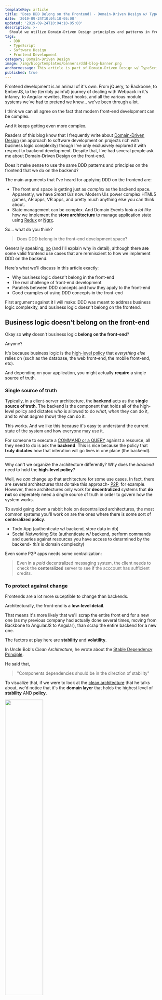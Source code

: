 ```yaml
---
templateKey: article
title: "Does DDD Belong on the Frontend? - Domain-Driven Design w/ TypeScript"
date: '2019-09-24T10:04:10-05:00'
updated: '2019-09-24T10:04:10-05:00'
description: >-
  Should we utilize Domain-Driven Design principles and patterns in front-end applications? How far does domain modeling reach from back-end into front-end?
tags:
  - DDD
  - TypeScript
  - Software Design
  - Frontend Development
category: Domain-Driven Design
image: /img/blog/templates/banners/ddd-blog-banner.png
anchormessage: This article is part of Domain-Driven Design w/ TypeScript series. Continue reading <a href="/articles/categories/domain-driven-design">here</a>.
published: true
---
```


Frontend development is an animal of it's own. From jQuery, to Backbone, to EmberJS, to the (terribly painful) journey of dealing with Webpack in it's infancy, to Angular rewrites, React hooks, and all the various module systems we've had to pretend we knew... we've been through a lot.

I think we can all agree on the fact that modern front-end development can be complex.

And it keeps getting even more complex.

Readers of this blog know that I frequently write about [Domain-Driven Design](/articles/categories/domain-driven-design/) (an approach to software development on projects rich with business logic complexity) though I've only exclusively explored it with respect to backend development. Despite that, I've had several people ask me about Domain-Driven Design on the front-end.

Does it make sense to use the same DDD patterns and principles on the frontend that we do on the backend?

The main arguments that I've heard for applying DDD on the frontend are:

- The front end space is getting just as _complex_ as the backend space. Apparently, we have _Smart UIs_ now. Modern UIs power complex HTML5 games, AR apps, VR apps, and pretty much anything else you can think about.
- State management can be complex. And Domain Events _look a lot like_ how we implement the **store architecture** to manage application state using [Redux](https://redux.js.org/) or [Ngrx](https://ngrx.io/).

So... what do you think? 

> Does DDD belong in the front-end development space?

Generally speaking, <u>no</u> (and I'll explain why in detail), although there **are** some valid frontend use cases that are remniscient to how we implement DDD on the backend.

Here's what we'll discuss in this article exactly:

- Why business logic doesn't belong in the front-end
- The real challenge of front-end development
- Parallels between DDD concepts and how they apply to the front-end
- Good examples of using DDD concepts in the front-end

First argument against it I will make: DDD was meant to address business logic complexity, and business logic doesn't belong on the frontend.

## Business logic doesn't belong on the front-end

Okay so **why** doesn't business logic **belong on the front-end**?

Anyone?

It's because business logic is the [high-level policy](/articles/enterprise-typescript-nodejs/clean-nodejs-architecture/) that _everything else_ relies on (such as the database, the web front-end, the mobile front-end, etc).

And depending on your application, you might actually **require** a single source of truth.

### Single source of truth

Typically, in a client-server architecture, the **backend** acts as the **single source of truth**. The backend is the component that holds all of the high-level policy and dictates _who_ is allowed to do _what_, _when_ they can do it, and to what _degree_ (how) they can do it.

This works. And we like this because it's easy to understand the current state of the system and how everyone may use it.

For someone to execute a [COMMAND or a QUERY](/articles/oop-design-principles/command-query-segregation/) against a resource, all they need to do is ask the **backend**. This is nice because the policy that **truly dictates** how that interation will go lives in one place (the backend).

---

Why can't we organize the architecture differently? Why does the _backend_ need to hold the **high-level policy**?

Well, we _can_ change up that architecture for some use cases. In fact, there are several architectures that _do_ take this approach- [P2P](https://en.wikipedia.org/wiki/Peer-to-peer), for example. However, these architectures only work for **decentralized** systems that **do not** so deperately need a single source of truth in order to govern how the system works.

To avoid going down a rabbit hole on decentralized architectures, the most common systems you'll work on are the ones where there is some sort of **centeralized policy**.

- Todo App (authenticate w/ backend, store data in db)
- Social Networking Site (authenticate w/ backend, perform commands and queries against resources you have access to determined by the backend- _this_ is domain complexity)

Even some P2P apps needs some centralization:

> Even in a _paid_ decentralized messaging system, the client needs to check the **centeralized** server to see if the acccount has sufficient credits.

### To protect against change

Frontends are a lot more suceptible to change than backends.

Architecturally, the front-end is a **low-level detail**.

That means it's more likely that we'll scrap the entire front end for a new one (as my previous company had actually done several times, moving from Backbone to AngularJS to Angular), than scrap the entire backend for a new one.

The factors at play here are **stability** and **volatility**.

In Uncle Bob's _Clean Architecture_, he wrote about the [Stable Dependency Principle](/wiki/stable-dependency-principle/).

He said that,

> "Components dependencies should be in the direction of stability"

To visualize that, if we were to look at the [clean architecture]() that he talks about, we'd notice that it's the **domain layer** that holds the highest level of **stability** AND **policy**.

<img class="centered-image" style="width: 50%;" src="/img/wiki/package-principles/stability.svg">

<p class="caption">Clean architecture showing that stability goes towards the domain layer</p>.

Why is that? Why does the **domain layer** hold the highest level of policy and stability?

The reason is that the **domain layer** contains the domain modeling code that most closely describes how your business actually works in the real world. 

Since it's very unlikely that your business will drastically change, that means it's very unlikely that we will need to make drastic changes to the domain layer code.

That's what makes the **domain layer** quite stable.

And stable components are components that we can rely on, so it makes sense to enable the unstable (volatile) components to depend on the stable ones, but never rely on an unstable one... like a front-end. 

<p class="special-quote"><b>Opinion</b>: I think the reason why new developers usually end up working in front-end development jobs straight out of school is because technical managers are aware that the front-end is volatile, and if it were mucked up by a new hire, the business would still be OK. There's a lot more at risk for backend development because it's so critical.</p>

Look at how we normally organize the components of a generic web app.

<img style="width: 100%;" src="/img/blog/ddd-frontend/generic-application-architecture.svg"/>

Notice that the **application layer** and the **domain layer** are in the middle of this architecture?

And if we looked at it as a graph, it would form a [Directed Acyclic Graph - DAG](https://en.wikipedia.org/wiki/Directed_acyclic_graph) where the high-level components are on the top, and the low-level  ones are on the bottom.

<img style="width: 100%;" src="/img/blog/ddd-frontend/component-volatility.svg"/>

#### The Open-Closed Principle

In fact, when we do this, we're satisfying the [Open-Closed Principle](/articles/solid-principles/solid-typescript/) _architecturally_.

OCP says that components should be open for extension, but closed for modification. 

If your boss told you to change the color of the background on the client app, is that going to break the backend?

No, because architecturally, our system is open for extension but closed for abstraction. 

This is what we're doing when we **put all the high-level policy in the backend** and ensure that the front-end contains no high-level policy.

I think I've said enough on that for now. That's why the front-end shouldn't have business logic.

### <div class="expandable-section">Categories of business logic sorted by policy<div class="expandable-section-button" onclick="toggleExpandableSection('logic-types')">+</div></div>

<div id="logic-types" class="expandable-section-content">
  <p>These are the categories of business logic ordered from lowest  level policy to highest level policy.</p>
  <ul>
    <li>6. Presentation logic: Logic that's concerned with how we present something to the user.</li>
    <li>5. Data access / adapter logic: Logic concerned with access an infrastructure laywer concern like caches, databases, front-ends, etc.</li>
    <li>4. Application layer logic / use case: Application specific logic. In an enterprise with several different applications (think Google's Docs, Sheets, Maps, etc), each application has it's own set of use cases and policy that governs those use cases.</li>
    <li>3. Domain layer logic: Core business that doesn't quite fit within the confines of a single entity.</li>
    <li>2. Validation logic: Logic that ensures that objects are valid.</li>
    <li>1. Core business logic: Logic that can be confined to a single entity. Ex: in a blog, the fact that a `comment` entity is created with `approved: true` or `approved: false` should be central the creation of a `comment` domain object.</li>
  </ul>
</div>

### <div class="expandable-section">Examples of change rippling into other components<div class="expandable-section-button" onclick="toggleExpandableSection('ripple')">+</div></div>

<div id="ripple" class="expandable-section-content">
  <p class="special-quote"><b>Pricing model change</b>: Assume we have some Software as a Service application and we want to change the pricing model. If we change the pricing model, we're changing an essential piece of domain layer logic. That has potential to affect <i>everything else</i> like the <b>ui</b> (in order to show new options and perhaps restrict pages) and the <b>database</b> (if new tiers were added, we might need to persist those somehow).</p>

  <p class="special-quote"><b>Max users in an account</b>: Let's say there exists an application with <b>Users</b> and <b>Accounts</b>. An account has several users. Assume that this was un-capped for a long time. Accounts could have as many users as they wanted. Suddenly, we decide to add a business rule only allowing <b>3 users to an account</b>. What's affected? <i>Think about it and share in the comments</i>.</p>
</div>

## The real challenge of front-end development is architecture

If we're on the same page about keeping domain logic divorced from the front-end, let's direct our attention to the REAL complexity we're facing when building user interfaces.

Temporarily ignoring complex things like rendering svgs, projecting 3D shapes, or facial detection, the most common complexity faced in **large front-end applications** is the architecture. 

Specifically, it's the front-end stack that we use.

The goal of every front-end framework is to simplify the way that we:

- Define data (data storage)
- Signal that data changes (change detection)
- React to data changes (data flow)

There's no shortage of approaches to handle this. 

- Data storage: Redux/Ngrx store architecture, service-oriented architecture, etc
- Change detection: Angular Zones, Vue's `Object.defineProperty(), React reconcilliation, etc
- React to data changes: Observables, hooks, one-way data flow, etc

These early architectural decisions that have a **profound impact** on the quality and ease of development for the remainder of the project's lifespan. 

I think it would be correct to say that _this_ is as far as **high-level policy** goes on the front-end, and the code we write within the framework of choice are the **low-level** details.

> When you choose a frontend architecture, that high-level decision influences _the way_ you write (low-level) code for the rest of the project.

Choosing that stack, organizing code, and <u>consistently ensuring that code is getting written</u> within the **architectural choices** is (arguably) the most challenging part of front-end development (some might say it's actually CSS 🙂).

<u>None of this has to do with encapsulating a domain model to simplify business logic complexity</u>.

And again, that's what DDD is primarily meant to do.

## Drawing parallels to DDD

Let's _try_ to look at the front-end through DDD lenses.

The first thing we try to do in DDD is understand the _domain_. 

Let's use [White Label](https://github.com/stemmlerjs/white-label), the vinyl-trading application, for example. 

### The subdomain of the front-end

**White Label** is an app where traders can sign up, list the vinyl that they own within their collection, make trades and accept offers.

![](/img/blog/ddd-aggregates/WhiteLabelAddVinyl6.svg)

<p class="caption">Add new vinyl - Fill in album details.</p>

For an application like this, you can only assume that there's going to be a LOT of business logic complexity.

Setting up trades, accepting offers, updating offers, handling inventory, not to mention shipping and tracking. There's a lot going on.

Subdomains that probably exist are `Trading`, `Users`, `Shipping`, `Billing`, and more.

Though, none of that concerns the front-end.

![](/img/blog/ddd-intro/ddd-diagram.svg)

<p class="caption">Choices that we make on the front-end should be mutually exclusive from our domain model.</p> 


The majority of our front-endcode is _dumb_ to the actual problem domain. It largely entails simply **validating forms** before making API calls, **presenting data**, and responding to events like _clicks_ or _button presses_.

<img class="centered-image" style="width: 75%;" src="/img/blog/ddd-frontend/frontend-subdomain.svg"/>

<p class="caption">The primary concepts of coding within the DOM.</p> 

While that's the **common** way to look at how we interact with front-end concerns on a daily basis, it's not always like that.

Sometimes, in presentation-heavy applications like games or applications with canvas / D3 rendering, domain logic _does_ get <u>duplicated into the presentation layer in order to influence how things are presented</u>.

I'll dive deeper into that in **"Good examples of using DDD concepts in the front-end"**, so keep reading.

### Value Objects and validation logic

In Domain-Driven Design, **value objects** are responsible for validation logic.

If we had a `User` class and we wanted to ensure that no `User` could ever be created with an invalid `email`, we'd change the type of `email:string` to `email: UserEmail` and create a `UserEmail` value object to control creation of the valid `UserEmail`. 

See the example of a `UserEmail` class below.

```typescript
import { TextUtil } from '../utils'
import { Result, Guard } from '../../core'

interface UserEmailProps {
  email: string;
}

export class UserEmail extends ValueObject<UserEmailProps> {

  // Private constructor. No one can say "new UserEmail('diddle')"
  private constructor (props: UserEmailProps) {
    super(props);
  }

  // Factory method, can do UserEmail.create() 
  public static create (props: UserEmailProps): Result<UserEmail> {
    if (Guard.againstNullOrUndefined(props.email) || 
      !TextUtil.isValidEmail(props.email)) {
        return Result.fail<UserEmail>("Email not provided or not valid.");
    }  else {
      return Result.ok<UserEmail>(new UserEmail(props));
    }
  }
}
```

### Sharing code between the front-end and the back-end

That begs the question, since **validation logic** is one of the forms of logic _does_ have a place on the front-end, should we **package this value object class** and _share_ it on both the front-end and back-end?

<p class="special-quote"><b>Shared kernel</b>: In DDD lingo, a shared kernel is a library or package of domain objects shared across the entire enterprise. This could be an <b>npm</b> library.</p>

You could do that, but sharing **domain-layer code** between the front-end and the back-end is an **architecturally messy decision** that violates the [Stable Dependency Principle (SDP)](/wiki/stable-dependency-principle/) and the [Single Responsibility Principle](/articles/solid-principles/solid-typescript/).

A component should have one reason to change. And if that component is  relied on by both the frontend and the backend, that means it has two  reasons to change.

If a change for a low-level component like the frontend can ripple into something that breaks a high-level component like the backend, then we're also violating [OCP](/articles/solid-principles/solid-typescript/). 

If you want to go this route, I'd advise having a client-side library that's completely separate from your backend models.

### DTOs are your client side models

You probably already knew this, but your [dtos](/articles/typescript-domain-driven-design/repository-dto-mapper/) that you pass from the backend are pretty much your client-side models.

If your DTOs are just TypeScript interfaces, you can copy those in the  front-end or distribute them within your client-side library so that what you get back from an API call can be 

<div class="filename">user/services/userService.ts</div>

```typescript
interface User {
  userId: string;
  email: string;
  firstName: string;
  lastName: string;
}

interface IUserService {
  getUserByUserId (userId: string): Promise<User>;
}

class UserService extends BaseAPI implements IUserService {
  ... 
  async getUserByUserId (userId: string): Promise<User> {
    // Retrieve the user from the API
    const response = await this.http.get(`user/${userId}`);
    // Type the response
    return response.data as User;
  }
}
```

<p class="caption">Client-side user service</p>

<p class="special-quote"><b>Client-side classes or interfaces?</b>: Depending on if you need to add behavioural capabilities to a client-side model, you may need to also request additional metadata in  order to <b>hydrate</b> the dto into a client-side <i>class</i> with instance methods instead of just deserialized json object. See the <b>Call Flow</b> example in the final section.</p>

### Domain Events are served via websockets or push notifications

[Domain events](/blogs/domain-driven-design/where-do-domain-events-get-dispatched/) get created and emitted when something interesting happens from within one subdomain.

Other subdomains can subscribe to interesting domain events in order to chain complex domain logic.

In the front-end space, this makes a lot of sense to implement with websockets.

If a front-end app sat there listening in on a websocket connection to the backend with a `switch` statement hooked up to the client side, the client could present interesting things to the user in the UI as they happen.

But the client-side is **never responsible for directly creating domain events**.

That's something I've seen recently; where developers confuse a `COMMAND` from [CQRS](/articles/oop-design-principles/command-query-segregation/) with a Domain Event.

## Good examples of using DDD concepts in the front-end

There are some really good use cases where it makes sense to lean on some of the DDD concepts, in a front-end context.

Here are a few tactics that I've had a role in the application of and that I've interacted with recently.

### Hydrating domain models

<p class="special-quote"><b>1st person shooter</b>: Consider you've built an online game like Counter Strike: GO, and you want to be able to release new gun skins, gun models, gun sounds, and what not. Your goal is to be able to dynamically create new guns with their color, render, and behavior (recoil, burst rate) without having to deploy a patch everytime a new gun comes out. Or perhaps <b>players</b> themselves could create their own frankenstein-y guns. <br/> <br/> Since the front-end is responsible for the presentation of those guns, a dto could return not only the basic details about the gun, but also all of the additional metadata required in order to hydrate an instance of a gun class, so that the instance methods and properties dynamically reflect it's presentation and behaviour within the game.</p>

<p class="special-quote"><b>Call flow visualizations</b>: Earlier this year I worked on <b>Talkify</b>, a visual call flow tool built with Angular and D3, enabling small business owners to drag and drop <i>Call Flow Nodes</i> onto a canvas in order to create these really complex call flows. Each Call Flow Node was different in the sense that they all had their own <i>presentation</i>, <i>behavior</i>, <i>chaining rules</i> (am I allowed to put something after this, or is this a terminal node), and <i>editable form</i>. <br/><br/>For example, the <b>number node</b> acted differently from the <b>busines hours node</b> and the <b>AWS lambda node</b> (yeah, it was really cool- you could hook up lambda functions to a call flow).  <br/><br/>Again, there was a sort of dynamicism required because the backend team would deploy new Call Flow Nodes all the time, and the front-end needed only require the metadata for each node via API call in order determine how to render it and how to hook up the specific <b>presentation logic</b> for each node.</p>

### Real-time domain events

<p class="special-quote"><b>Location tracking</b>: Also earlier this year, I was doing work on a mobile app for a company that builds marine magnetometers. Using a steady stream of domain events from a backend application, the mobile app would render a map of your location, your boat's position on the map, and the direction of the magnetometer at the back of the boat.</p>

<p class="special-quote"><b>Git and CI Tools</b>: Tools like GitHub, Gitlab, and Netlify do this all the time. When someone merges a PR, or a build fails, there's usually a UI change that happens if you're looking at the same page.</p>

---

### Takeaway

- Business logic doesn't belong on the front-end because of single-source of truth constraints in centralized applications, the front-end is volatile and prone to change, and components should always point towards the direction of stability.
- The real complexity of front-end development is maintaining a consistent architecture based on the decisions of the tech stack, not encapsulating a domain model.
- Be careful to not violate OCP when sharing code between the front-end and the back-end. Create a client-side library.
- Applications with heavy amounts of presentation logic are the ones that would most benefit from using a client-side presentation model from hydrated domain objects (DTOs).